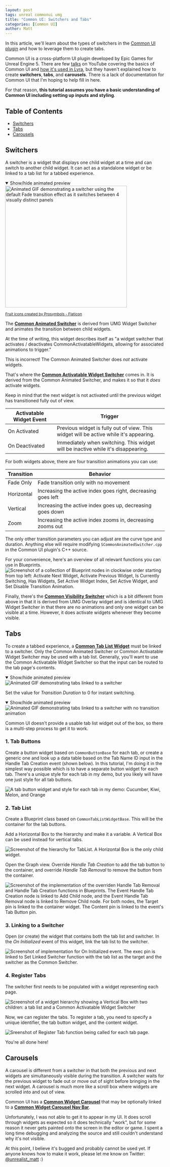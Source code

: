 ```yaml
---
layout: post
tags: unreal commonui umg
title: "Common UI: Switchers and Tabs"
categories: [Common UI]
author: Matt
---
```


In this article, we'll learn about the types of switchers in the [Common UI plugin](https://docs.unrealengine.com/5.0/en-US/common-ui-plugin-for-advanced-user-interfaces-in-unreal-engine/) and how to leverage them to create tabs.

Common UI is a cross-platform UI plugin developed by Epic Games for Unreal Engine 5. There are few [talks](https://www.youtube.com/watch?v=TTB5y-03SnE) on YouTube covering the basics of Common UI and [how it's used in Lyra](https://www.youtube.com/watch?v=u06GAVxyIag), but they haven't explained how to create **switchers**, **tabs**, and **carousels**. There is a lack of documentation for Common UI that I'm hoping to help fill in here.

For that reason, **this tutorial assumes you have a basic understanding of Common UI including setting up inputs and styling**.

## Table of Contents
* [Switchers](#switchers)
* [Tabs](#tabs)
* [Carousels](#carousels)

## Switchers
A switcher is a widget that displays one child widget at a time and can switch to another child widget. It can act as a standalone widget or be linked to a tab list for a tabbed experience.

<details open style="margin-bottom: 1em;">
  <summary class="toggle-link">Show/hide animated preview</summary>
  <img src="/assets/images/basic-switcher.gif" style="height: 384px;" alt="Animated GIF demonstrating a switcher using the default Fade transition effect as it switches between 4 visually distinct panels">
  <p><small><a href="https://www.flaticon.com/free-icons/fruit" title="fruit icons">Fruit icons created by Prosymbols - Flaticon</a></small></p>
</details>

The **[Common Animated Switcher](https://docs.unrealengine.com/5.0/en-US/API/Plugins/CommonUI/UCommonAnimatedSwitcher/)** is derived from UMG Widget Switcher and animates the transition between child widgets.

At the time of writing, this widget describes itself as "a widget switcher that activates / deactivates CommonActivatableWidgets, allowing for associated animations to trigger."

This is incorrect! The Common Animated Switcher does *not* activate widgets.

That's where the **[Common Activatable Widget Switcher](https://docs.unrealengine.com/5.0/en-US/API/Plugins/CommonUI/UCommonActivatableWidgetSwitcher/)** comes in. It is derived from the Common Animated Switcher, and makes it so that it _does_ activate widgets.

Keep in mind that the next widget is not activated until the previous widget has transitioned fully out of view.
<table>
 <thead>
  <tr><th>Activatable Widget Event</th><th>Trigger</th></tr>
 </thead>
 <tbody>
  <tr><td>On Activated</td><td>Previous widget is fully out of view. This widget will be active while it's appearing.</td></tr>
  <tr><td>On Deactivated</td><td>Immediately when switching. This widget will be inactive while it's disappearing.</td></tr>
 </tbody>
</table>

For both widgets above, there are four transition animations you can use:
<table>
 <thead>
  <tr><th>Transition</th><th>Behavior</th></tr>
 </thead>
 <tbody>
  <tr><td>Fade Only</td><td>Fade transition only with no movement</td></tr>
  <tr><td>Horizontal</td><td>Increasing the active index goes right, decreasing goes left</td></tr>
  <tr><td>Vertical</td><td>Increasing the active index goes up, decreasing goes down</td></tr>
  <tr><td>Zoom</td><td>Increasing the active index zooms in, decreasing zooms out</td></tr>
 </tbody>
</table>

The only other transition parameters you can adjust are the curve type and duration. Anything else will require modifying `SCommonAnimatedSwitcher.cpp` in the Common UI plugin's C++ source.

For your convenience, here's an overview of all relevant functions you can use in Blueprints.
<img src="/assets/images/switcher-blueprint-functions.png" alt="Screenshot of a collection of Blueprint nodes in clockwise order starting from top left: Activate Next Widget, Activate Previous Widget, Is Currently Switching, Has Widgets, Set Active Widget Index, Set Active Widget, and Set Disable Transition Animation.">

Finally, there's the **[Common Visibility Switcher](https://docs.unrealengine.com/5.0/en-US/API/Plugins/CommonUI/UCommonVisibilitySwitcher/)** which is a bit different from above in that it is derived from UMG Overlay widget and is identical to UMG Widget Switcher in that there are no animations and only one widget can be visible at a time. However, it does activate widgets whenever they become visible.

## Tabs
To create a tabbed experience, a **[Common Tab List Widget](https://docs.unrealengine.com/5.0/en-US/API/Plugins/CommonUI/UCommonTabListWidgetBase/)** must be linked to a switcher. Only the Common Animated Switcher or Common Activatable Widget Switcher may be used with a tab list. Generally, you'll want to use the Common Activatable Widget Switcher so that the input can be routed to the tab page's contents. 

<details open style="margin-bottom: 1em;">
  <summary class="toggle-link">Show/hide animated preview</summary>
  <img src="/assets/images/tab-demo.gif" alt="Animated GIF demonstrating tabs linked to a switcher">
</details>

Set the value for _Transition Duration_ to 0 for instant switching.

<details open style="margin-bottom: 1em;">
  <summary class="toggle-link">Show/hide animated preview</summary>
  <img src="/assets/images/tab-demo-instant.gif" alt="Animated GIF demonstrating tabs linked to a switcher with no transition animation">
</details>

Common UI doesn't provide a usable tab list widget out of the box, so there is a multi-step process to get it to work.

### 1. Tab Buttons
Create a button widget based on `CommonButtonBase` for each tab, or create a generic one and look up a data table based on the Tab Name ID input in the Handle Tab Creation event (shown below). In this tutorial, I'm doing it in the simplest way possible which is to have a separate button widget for each tab. There's a unique style for each tab in my demo, but you likely will have one just style for all tab buttons.

<img src="/assets/images/tab-buttons.png" alt="A tab button widget and style for each tab in my demo: Cucumber, Kiwi, Melon, and Orange">

### 2. Tab List
Create a Blueprint class based on `CommonTabListWidgetBase`. This will be the container for the tab buttons.

Add a Horizontal Box to the hierarchy and make it a variable. A Vertical Box can be used instead for vertical tabs.

<img src="/assets/images/tab-list-hierarchy.png" alt="Screenshot of the hierarchy for TabList. A Horizontal Box is the only child widget.">

Open the Graph view. Override _Handle Tab Creation_ to add the tab button to the container, and override _Handle Tab Removal_ to remove the button from the container.

<img src="/assets/images/tab-list-overrides.png" alt="Screenshot of the implementation of the overriden Handle Tab Removal and Handle Tab Creation functions in Blueprints. The Event Handle Tab Creation node is linked to Add Child node, and the Event Handle Tab Removal node is linked to Remove Child node. For both nodes, the Target pin is linked to the container widget. The Content pin is linked to the event's Tab Button pin.">

### 3. Linking to a Switcher
Open (or create) the widget that contains both the tab list and switcher. In the _On Initialized_ event of this widget, link the tab list to the switcher.

<img src="/assets/images/set-linked-switcher.png" alt="Screenshot of implementation for On Initialized event. The exec pin is linked to Set Linked Switcher function with the tab list as the target and the switcher as the Common Switcher.">

### 4. Register Tabs
The switcher first needs to be populated with a widget representing each page.

<img src="/assets/images/tab-switcher-hierarchy.png" alt="Screenshot of a widget hierarchy showing a Vertical Box with two children: a tab list and a Common Activatable Widget Switcher">

Now, we can register the tabs. To register a tab, you need to specify a unique identifier, the tab button widget, and the content widget.

<img src="/assets/images/register-tabs.png" alt="Sreenshot of Register Tab function being called for each tab page.">

You're all done here!

## Carousels
A carousel is different from a switcher in that both the previous and next widgets are simultaneously visible during the transition. A switcher waits for the previous widget to fade out or move out of sight before bringing in the next widget. A carousel is much more like a scroll box where widgets are scrolled into and out of view.

Common UI has a **[Common Widget Carousel](https://docs.unrealengine.com/5.0/en-US/API/Plugins/CommonUI/UCommonWidgetCarousel/)** that may be optionally linked to a **[Common Widget Carousel Nav Bar](https://docs.unrealengine.com/5.0/en-US/API/Plugins/CommonUI/UCommonWidgetCarouselNavBar/)**.

Unfortunately, I was not able to get it to appear in my UI. It does scroll through widgets as expected so it does technically "work", but for some reason it never gets painted onto the screen in the editor or game. I spent a long time debugging and analyzing the source and still couldn't understand why it's not visible. 

At this point, I believe it's bugged and probably cannot be used yet. If anyone knows how to make it work, please let me know on Twitter: [@unrealist_matt](https://twitter.com/unrealist_matt) :)

